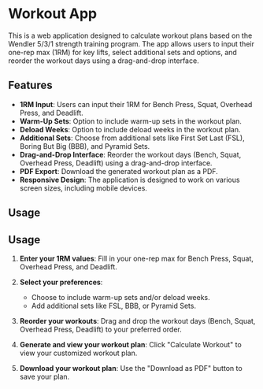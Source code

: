# Workout App

This is a web application designed to calculate workout plans based on the Wendler 5/3/1 strength training program. The app allows users to input their one-rep max (1RM) for key lifts, select additional sets and options, and reorder the workout days using a drag-and-drop interface.

## Features

- **1RM Input**: Users can input their 1RM for Bench Press, Squat, Overhead Press, and Deadlift.
- **Warm-Up Sets**: Option to include warm-up sets in the workout plan.
- **Deload Weeks**: Option to include deload weeks in the workout plan.
- **Additional Sets**: Choose from additional sets like First Set Last (FSL), Boring But Big (BBB), and Pyramid Sets.
- **Drag-and-Drop Interface**: Reorder the workout days (Bench, Squat, Overhead Press, Deadlift) using a drag-and-drop interface.
- **PDF Export**: Download the generated workout plan as a PDF.
- **Responsive Design**: The application is designed to work on various screen sizes, including mobile devices.


## Usage

## Usage

1. **Enter your 1RM values**: Fill in your one-rep max for Bench Press, Squat, Overhead Press, and Deadlift.

2. **Select your preferences**:
   - Choose to include warm-up sets and/or deload weeks.
   - Add additional sets like FSL, BBB, or Pyramid Sets.

3. **Reorder your workouts**: Drag and drop the workout days (Bench, Squat, Overhead Press, Deadlift) to your preferred order.

4. **Generate and view your workout plan**: Click "Calculate Workout" to view your customized workout plan.

5. **Download your workout plan**: Use the "Download as PDF" button to save your plan.
